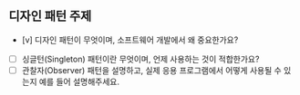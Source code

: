 ## 디자인 패턴 주제

- [v] 디자인 패턴이 무엇이며, 소프트웨어 개발에서 왜 중요한가요?
- [ ] 싱글턴(Singleton) 패턴이란 무엇이며, 언제 사용하는 것이 적합한가요?
- [ ] 관찰자(Observer) 패턴을 설명하고, 실제 응용 프로그램에서 어떻게 사용될 수 있는지 예를 들어 설명해주세요.
